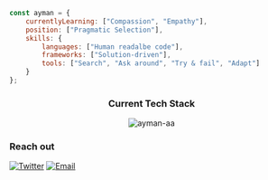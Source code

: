 ```javascript
const ayman = {
    currentlyLearning: ["Compassion", "Empathy"],
    position: ["Pragmatic Selection"],
    skills: {
        languages: ["Human readalbe code"],
        frameworks: ["Solution-driven"],
        tools: ["Search", "Ask around", "Try & fail", "Adapt"]
    }
};
```

<div align="center">
    <h3>Current Tech Stack</h3>
    <img src="https://komarev.com/ghpvc/?username=ayman-aa&label=Profile%20views&color=242938&style=flat" alt="ayman-aa" />
</div>

### Reach out
[![Twitter](https://img.shields.io/badge/Twitter-1DA1F2?style=for-the-badge&logo=twitter&logoColor=white)](https://twitter.com/AamamAyman)
[![Email](https://img.shields.io/badge/Email-D14836?style=for-the-badge&logo=gmail&logoColor=white)](mailto:aymaneaamam@gmail.com)
